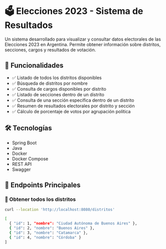 # 🗳️ Elecciones 2023 - Sistema de Resultados  

Un sistema desarrollado para visualizar y consultar datos electorales de las Elecciones 2023 en Argentina. Permite obtener información sobre distritos, secciones, cargos y resultados de votación.  

## 🚀 Funcionalidades  

- ✅ Listado de todos los distritos disponibles  
- ✅ Búsqueda de distritos por nombre  
- ✅ Consulta de cargos disponibles por distrito  
- ✅ Listado de secciones dentro de un distrito  
- ✅ Consulta de una sección específica dentro de un distrito  
- ✅ Resumen de resultados electorales por distrito y sección  
- ✅ Cálculo de porcentaje de votos por agrupación política  

## 🛠️ Tecnologías  

- Spring Boot  
- Java  
- Docker  
- Docker Compose  
- REST API  
- Swagger  

## 📌 Endpoints Principales  

### 📍 Obtener todos los distritos  
```bash
curl --location 'http://localhost:8080/distritos'

[
  { "id": 1, "nombre": "Ciudad Autónoma de Buenos Aires" },
  { "id": 2, "nombre": "Buenos Aires" },
  { "id": 3, "nombre": "Catamarca" },
  { "id": 4, "nombre": "Córdoba" }
]

